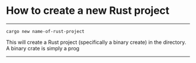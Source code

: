 # How to create a new Rust project
_______________________________________________________________________________

```
cargo new name-of-rust-project
```

This will create a Rust project (specifically a binary create) 
in the directory. A binary crate is simply a prog

_______________________________________________________________________________
